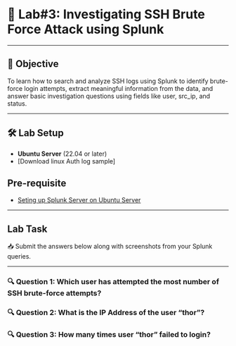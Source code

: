 # 🧪 Lab#3: Investigating SSH Brute Force Attack using Splunk 

---

## 🎯 Objective

To learn how to search and analyze SSH logs using Splunk to identify brute-force login attempts, extract meaningful information from the data, and answer basic investigation questions using fields like user, src_ip, and status.

---

## 🛠️ Lab Setup
- **Ubuntu Server** (22.04 or later)
- [Download linux Auth log sample]


## Pre-requisite
- [Seting up Splunk Server on Ubuntu Server](https://github.com/0xrajneesh/90-Days-SOC-Challenge-Beginner/blob/main/Challenge%234/Task%231-Setting%20up%20Splunk.md)

---

## Lab Task

📥 Submit the answers below along with screenshots from your Splunk queries.

---

### 🔍 Question 1:  **Which user has attempted the most number of SSH brute-force attempts?**

### 🔍 Question 2:  **What is the IP Address of the user “thor”?**

### 🔍 Question 3:  **How many times user “thor” failed to login?**


